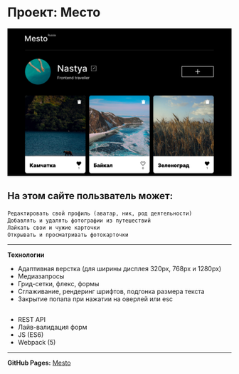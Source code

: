 # Проект: Место

<a href="https://anastasiapovarkova.github.io/mesto/" target="_blank">
    <img src="https://github.com/AnastasiaPovarkova/mesto/blob/main/src/images/screensaver.png?raw=true" width="900" title="Mesto" alt="Mesto"/>
</a>

## На этом сайте пользватель может:

    Редактировать свой профиль (аватар, ник, род деятельности)
    Добавлять и удалять фотографии из путешествий
    Лайкать свои и чужие карточки
    Открывать и просматривать фотокарточки

____

**Технологии**

* Адаптивная верстка (для ширины дисплея 320px, 768px и 1280px)
* Медиазапросы
* Грид-сетки, флекс, формы
* Сглаживание, рендеринг шрифтов, подгонка размера текста
* Закрытие попапа при нажатии на оверлей или esc
##
* REST API
* Лайв-валидация форм
* JS (ES6)
* Webpack (5)

____

**GitHub Pages:** [Mesto](https://anastasiapovarkova.github.io/mesto/)
